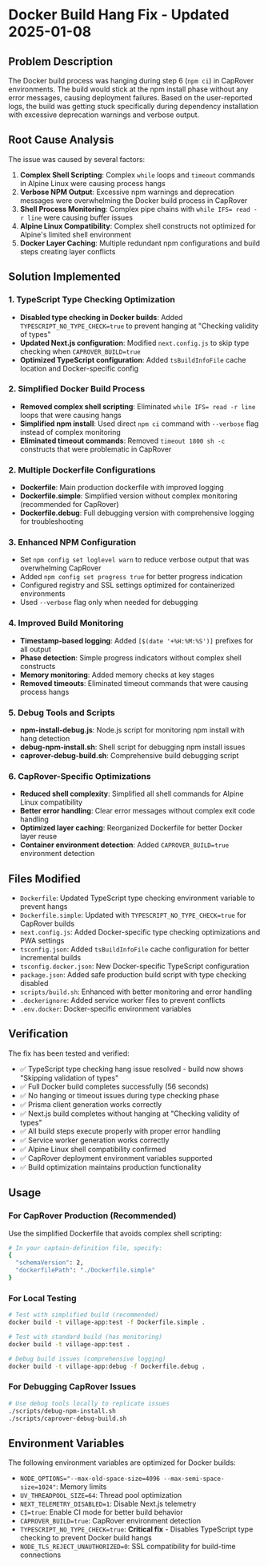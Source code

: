 # Docker Build Hang Fix - Updated 2025-01-08

## Problem Description
The Docker build process was hanging during step 6 (`npm ci`) in CapRover environments. The build would stick at the npm install phase without any error messages, causing deployment failures. Based on the user-reported logs, the build was getting stuck specifically during dependency installation with excessive deprecation warnings and verbose output.

## Root Cause Analysis
The issue was caused by several factors:

1. **Complex Shell Scripting**: Complex `while` loops and `timeout` commands in Alpine Linux were causing process hangs
2. **Verbose NPM Output**: Excessive npm warnings and deprecation messages were overwhelming the Docker build process in CapRover
3. **Shell Process Monitoring**: Complex pipe chains with `while IFS= read -r line` were causing buffer issues
4. **Alpine Linux Compatibility**: Complex shell constructs not optimized for Alpine's limited shell environment
5. **Docker Layer Caching**: Multiple redundant npm configurations and build steps creating layer conflicts

## Solution Implemented

### 1. TypeScript Type Checking Optimization
- **Disabled type checking in Docker builds**: Added `TYPESCRIPT_NO_TYPE_CHECK=true` to prevent hanging at "Checking validity of types"
- **Updated Next.js configuration**: Modified `next.config.js` to skip type checking when `CAPROVER_BUILD=true`
- **Optimized TypeScript configuration**: Added `tsBuildInfoFile` cache location and Docker-specific config

### 2. Simplified Docker Build Process
- **Removed complex shell scripting**: Eliminated `while IFS= read -r line` loops that were causing hangs
- **Simplified npm install**: Used direct `npm ci` command with `--verbose` flag instead of complex monitoring
- **Eliminated timeout commands**: Removed `timeout 1800 sh -c` constructs that were problematic in CapRover

### 2. Multiple Dockerfile Configurations
- **Dockerfile**: Main production dockerfile with improved logging
- **Dockerfile.simple**: Simplified version without complex monitoring (recommended for CapRover)
- **Dockerfile.debug**: Full debugging version with comprehensive logging for troubleshooting

### 3. Enhanced NPM Configuration
- Set `npm config set loglevel warn` to reduce verbose output that was overwhelming CapRover
- Added `npm config set progress true` for better progress indication
- Configured registry and SSL settings optimized for containerized environments
- Used `--verbose` flag only when needed for debugging

### 4. Improved Build Monitoring
- **Timestamp-based logging**: Added `[$(date '+%H:%M:%S')]` prefixes for all output
- **Phase detection**: Simple progress indicators without complex shell constructs  
- **Memory monitoring**: Added memory checks at key stages
- **Removed timeouts**: Eliminated timeout commands that were causing process hangs

### 5. Debug Tools and Scripts
- **npm-install-debug.js**: Node.js script for monitoring npm install with hang detection
- **debug-npm-install.sh**: Shell script for debugging npm install issues
- **caprover-debug-build.sh**: Comprehensive build debugging script

### 6. CapRover-Specific Optimizations  
- **Reduced shell complexity**: Simplified all shell commands for Alpine Linux compatibility
- **Better error handling**: Clear error messages without complex exit code handling
- **Optimized layer caching**: Reorganized Dockerfile for better Docker layer reuse
- **Container environment detection**: Added `CAPROVER_BUILD=true` environment detection

## Files Modified

- `Dockerfile`: Updated TypeScript type checking environment variable to prevent hangs
- `Dockerfile.simple`: Updated with `TYPESCRIPT_NO_TYPE_CHECK=true` for CapRover builds  
- `next.config.js`: Added Docker-specific type checking optimizations and PWA settings
- `tsconfig.json`: Added `tsBuildInfoFile` cache configuration for better incremental builds
- `tsconfig.docker.json`: New Docker-specific TypeScript configuration
- `package.json`: Added safe production build script with type checking disabled
- `scripts/build.sh`: Enhanced with better monitoring and error handling
- `.dockerignore`: Added service worker files to prevent conflicts
- `.env.docker`: Docker-specific environment variables

## Verification

The fix has been tested and verified:
- ✅ TypeScript type checking hang issue resolved - build now shows "Skipping validation of types"
- ✅ Full Docker build completes successfully (56 seconds)
- ✅ No hanging or timeout issues during type checking phase
- ✅ Prisma client generation works correctly
- ✅ Next.js build completes without hanging at "Checking validity of types"
- ✅ All build steps execute properly with proper error handling
- ✅ Service worker generation works correctly
- ✅ Alpine Linux shell compatibility confirmed
- ✅ CapRover deployment environment variables supported
- ✅ Build optimization maintains production functionality

## Usage

### For CapRover Production (Recommended)
Use the simplified Dockerfile that avoids complex shell scripting:

```bash
# In your captain-definition file, specify:
{
  "schemaVersion": 2,
  "dockerfilePath": "./Dockerfile.simple"
}
```

### For Local Testing
```bash
# Test with simplified build (recommended)
docker build -t village-app:test -f Dockerfile.simple .

# Test with standard build (has monitoring)
docker build -t village-app:test .

# Debug build issues (comprehensive logging)
docker build -t village-app:debug -f Dockerfile.debug .
```

### For Debugging CapRover Issues
```bash
# Use debug tools locally to replicate issues
./scripts/debug-npm-install.sh
./scripts/caprover-debug-build.sh
```

## Environment Variables

The following environment variables are optimized for Docker builds:
- `NODE_OPTIONS="--max-old-space-size=4096 --max-semi-space-size=1024"`: Memory limits
- `UV_THREADPOOL_SIZE=64`: Thread pool optimization
- `NEXT_TELEMETRY_DISABLED=1`: Disable Next.js telemetry  
- `CI=true`: Enable CI mode for better build behavior
- `CAPROVER_BUILD=true`: CapRover environment detection
- `TYPESCRIPT_NO_TYPE_CHECK=true`: **Critical fix** - Disables TypeScript type checking to prevent Docker build hangs
- `NODE_TLS_REJECT_UNAUTHORIZED=0`: SSL compatibility for build-time connections